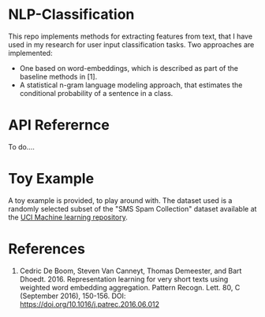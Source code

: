 # NLP-Classification
This repo implements methods for extracting features from text, that I have used in my research for user input classification tasks. Two approaches are implemented: 
  * One based on word-embeddings, which is described as part of the baseline methods in [1].
  * A statistical n-gram language modeling approach, that estimates the conditional probability of a sentence in a class. 
 
# API Referernce
To do....
 
# Toy Example
A toy example is provided, to play around with. The dataset used is a randomly selected subset of the "SMS Spam Collection" dataset available at the [UCI Machine learning repository](https://archive.ics.uci.edu/ml/datasets/sms+spam+collection).



# References
1. Cedric De Boom, Steven Van Canneyt, Thomas Demeester, and Bart Dhoedt. 2016. Representation learning for very short texts using weighted word embedding aggregation. Pattern Recogn. Lett. 80, C (September 2016), 150-156. DOI: https://doi.org/10.1016/j.patrec.2016.06.012
  
